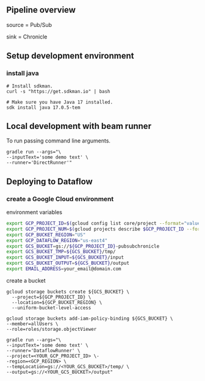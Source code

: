 ## Pipeline overview

source = Pub/Sub

sink = Chronicle

## Setup development environment

### install java

```shell
# Install sdkman.
curl -s "https://get.sdkman.io" | bash

# Make sure you have Java 17 installed.
sdk install java 17.0.5-tem
```

## Local development with beam runner

To run passing command line arguments.

```shell
gradle run --args="\
--inputText='some demo text' \
--runner='DirectRunner'"
```

## Deploying to Dataflow

### create a Google Cloud environment

environment variables 

```sh
export GCP_PROJECT_ID=$(gcloud config list core/project --format="value(core.project)")
export GCP_PROJECT_NUM=$(gcloud projects describe $GCP_PROJECT_ID --format="value(projectNumber)")
export GCP_BUCKET_REGION="US"
export GCP_DATAFLOW_REGION="us-east4"
export GCS_BUCKET=gs://${GCP_PROJECT_ID}-pubsubchronicle
export GCS_BUCKET_TMP=${GCS_BUCKET}/tmp/
export GCS_BUCKET_INPUT=${GCS_BUCKET}/input
export GCS_BUCKET_OUTPUT=${GCS_BUCKET}/output
export EMAIL_ADDRESS=your_email@domain.com
```

create a bucket
```shell
gcloud storage buckets create ${GCS_BUCKET} \
  --project=${GCP_PROJECT_ID} \
  --location=${GCP_BUCKET_REGION} \
  --uniform-bucket-level-access

gcloud storage buckets add-iam-policy-binding ${GCS_BUCKET} \
--member=allUsers \
--role=roles/storage.objectViewer

```

```shell
gradle run --args="\
--inputText='some demo text' \
--runner='DataflowRunner' \
--project=<YOUR_GCP_PROJECT_ID> \-
-region=<GCP_REGION> \
--tempLocation=gs://<YOUR_GCS_BUCKET>/temp/ \
--output=gs://<YOUR_GCS_BUCKET>/output"
```
